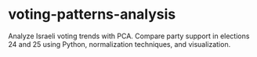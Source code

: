 # voting-patterns-analysis
Analyze Israeli voting trends with PCA. Compare party support in elections 24 and 25 using Python, normalization techniques, and visualization.
